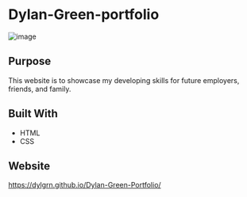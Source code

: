 # Dylan-Green-portfolio

![image](https://user-images.githubusercontent.com/78700475/124395715-36c0aa00-dccb-11eb-98e0-49cd7075cd91.png)


## Purpose
This website is to showcase my developing skills for future employers, friends, and family.  

## Built With
* HTML
* CSS

## Website
https://dylgrn.github.io/Dylan-Green-Portfolio/
